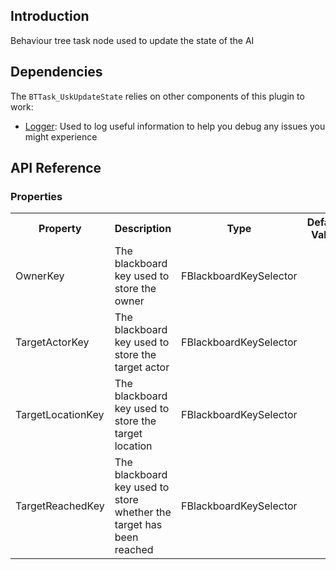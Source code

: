 ## Introduction
Behaviour tree task node used to update the state of the AI

## Dependencies
The <code>BTTask_UskUpdateState</code> relies on other components of this plugin to work:
<ul>
	<li><a href="../logger">Logger</a>: Used to log useful information to help you debug any issues you might experience</li>
</ul>

## API Reference
### Properties
<table>
	<tr>
		<th>Property</th>
		<th>Description</th>
		<th>Type</th>
		<th>Default Value</th>
	</tr>
	<tr>
		<td>OwnerKey</td>
		<td>The blackboard key used to store the owner</td>
		<td>FBlackboardKeySelector</td>
		<td></td>
	</tr>
	<tr>
		<td>TargetActorKey</td>
		<td>The blackboard key used to store the target actor</td>
		<td>FBlackboardKeySelector</td>
		<td></td>
	</tr>
	<tr>
		<td>TargetLocationKey</td>
		<td>The blackboard key used to store the target location</td>
		<td>FBlackboardKeySelector</td>
		<td></td>
	</tr>
	<tr>
		<td>TargetReachedKey</td>
		<td>The blackboard key used to store whether the target has been reached</td>
		<td>FBlackboardKeySelector</td>
		<td></td>
	</tr>
</table>
